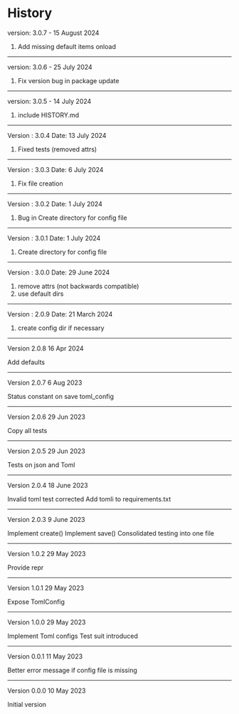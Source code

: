 # History

version: 3.0.7 - 15 August 2024

1. Add missing default items onload
------------------------------

version: 3.0.6 - 25 July 2024

1. Fix version bug in package update
------------------------------

version: 3.0.5 - 14 July 2024

1. include HISTORY.md
------------------------------


Version : 3.0.4 Date: 13 July 2024

1. Fixed tests (removed attrs)

---------------------------

Version : 3.0.3 Date: 6 July 2024

1. Fix file creation

---------------------------

Version : 3.0.2 Date: 1 July 2024

1.  Bug in Create directory for config file

---------------------------

Version : 3.0.1 Date: 1 July 2024

1. Create directory for config file

---------------------------

Version : 3.0.0 Date: 29 June 2024

1. remove attrs (not backwards compatible)
2. use default dirs

---------------------------


Version : 2.0.9 Date: 21 March 2024

1. create config dir if necessary

---------------------------

Version 2.0.8 16 Apr 2024

Add defaults

---------------------------

Version 2.0.7 6 Aug 2023

Status constant on save toml_config

---------------------------

Version 2.0.6 29 Jun 2023

Copy all tests


---------------------------

Version 2.0.5 29 Jun 2023

Tests on json and Toml


---------------------------

Version 2.0.4 18 June 2023

Invalid toml test corrected
Add tomli to requirements.txt

---------------------------

Version 2.0.3 9 June 2023

Implement create()
Implement save()
Consolidated testing into one file

---------------------------

Version 1.0.2 29 May 2023

Provide repr

---------------------------

Version 1.0.1 29 May 2023

Expose TomlConfig

---------------------------

Version 1.0.0 29 May 2023

Implement Toml configs
Test suit introduced

---------------------------

Version 0.0.1 11 May 2023

Better error message if config file is missing


---------------------------

Version 0.0.0 10 May 2023

Initial version



